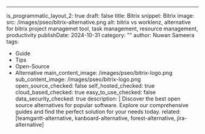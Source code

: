 ---
is_programmatic_layout_2: true
draft: false
title: Bitrix
snippet: Bitrix
image:
  src: /images/pseo/bitrix-alternative.png
  alt: bitrix vs worklenz, alternative for bitrix project managemet tool, task management, resource management, productivity
publishDate: 2024-10-31
category: ""
author: Nuwan Sameera
tags:
  - Guide
  - Tips
  - Open-Source
  - Alternative
main_content_image: /images/pseo/bitrix-logo.png
sub_content_image: /images/pseo/bitrix-logo.png
open_source_checked: false
self_hosted_checked: true
cloud_based_checked: true
easy_to_use_checked: false
data_security_checked: true
description: |
   Discover the best open source alternatives for popular software. Explore our comprehensive guides and find the perfect solution for your needs today.
related: [teamgantt-alternative, kanboard-alternative, forest-alternative, jira-alternative]